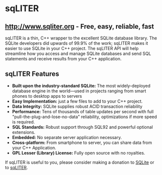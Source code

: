 # sqLITER
## http://www.sqliter.org - Free, easy, reliable, fast

sqLITER is a thin, C++ wrapper to the excellent SQLite database library.  The SQLite developers did upwards of 99.9% of the work; sqLITER makes it easier to use SQLite in your C++ project.  The sqLITER API will help streamline how you access and manage SQLite databases and send SQL statements and receive results from your C++ application.  

## sqLITER Features

* **Built upon the industry-standard SQLite:** The most widely-deployed database engine in the world—used in projects ranging from smart phones to desktop apps to servers
* **Easy Implementation:** just a few files to add to your C++ project.
* **Data Integrity:** SQLite supplies robust ACID transaction reliability
* **Performance:** Tens of thousands of table updates per second with full "pull-the-plug-and-lose-no-data" reliability, optimizations if more speed is required.
* **SQL Standards:** Robust support through SQL92 and powerful optional extensions.
* **Embedded:** No separate server application necessary.
* **Cross-platform:** From smartphone to server, you can share data from your C++ Application.
* **GPL Lesser (Library) License:** Fully open source with no royalties.

If sqLITER is useful to you, please consider making a donation to [SQLite](http://www.sqlite.org) or to [sqLITER](http://www.sqliter.org).